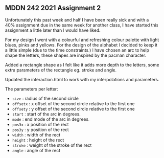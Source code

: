 ## MDDN 242 2021 Assignment 2

Unfortunately this past week and half I have been really sick and with a 40% assignment due in the same week for another class, I have started this assignment a little later than I would have liked. 

For my design I went with a colourful and refreshing colour palette with light blues, pinks and yellows. For the design of the alphabet I decided to keep it a little simple (due to the time constraints.) I have chosen an arc to help shape the letters, these shapes are inspired by the pacman character.  

Added a rectangle shape as I felt like it adds more depth to the letters, some extra parameters of the rectangle eg. stroke and angle. 

Updated the interaction.html to work with my interpolations and parameters. 

The parameters per letter:
  * `size` : radius of the second circle
  * `offsetx` : x offset of the second circle relative to the first one
  * `offsety` : y offset of the second circle relative to the first one
  * `start` : start of the arc in degrees.
  * `mode` : end mode of the arc in degrees.
  * `pos3x` : x position of the rect
  * `pos3y` : y position of the rect
  * `width` : width of the rect
  * `height` : height of the rect
  * `stroke` : weight of the stroke of the rect
  * `angle` : angle of the rect
